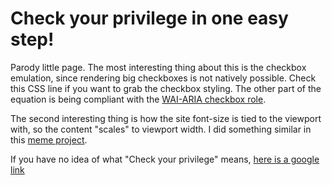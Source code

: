 # Check your privilege in one easy step!

Parody little page. The most interesting thing about this is the checkbox emulation, since rendering big checkboxes is not natively possible. Check this CSS line if you want to grab the checkbox styling. The other part of the equation is being compliant with the [WAI-ARIA checkbox role](https://developer.mozilla.org/en-US/docs/Web/Accessibility/ARIA/ARIA_Techniques/Using_the_checkbox_role?redirectlocale=en-US&redirectslug=Accessibility%2FARIA%2FARIA_Techniques%2FUsing_the_checkbox_role).

The second interesting thing is how the site font-size is tied to the viewport with, so the content "scales" to viewport width. I did something similar in this [meme project](https://github.com/DrummerHead/meme/).

If you have no idea of what "Check your privilege" means, [here is a google link](https://www.google.com/search?q=Check+Your+Privilege&safe=off&pws=0&nfpr=1)
